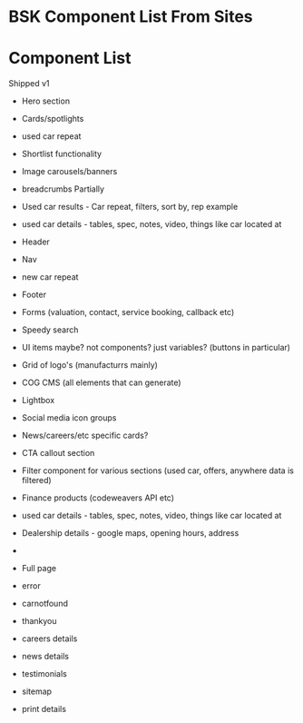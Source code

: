 # BSK Component List From Sites

# Component List

Shipped v1
- Hero section
- Cards/spotlights
- used car repeat
- Shortlist functionality
- Image carousels/banners
- breadcrumbs
Partially
- Used car results - Car repeat, filters, sort by, rep example
- used car details - tables, spec, notes, video, things like car located at

- Header
- Nav
- new car repeat
- Footer
- Forms (valuation, contact, service booking, callback etc)
- Speedy search
- UI items maybe? not components? just variables? (buttons in particular)

- Grid of logo's (manufacturrs mainly)
- COG CMS (all elements that can generate)

- Lightbox
- Social media icon groups
- News/careers/etc specific cards?
- CTA callout section
- Filter component for various sections (used car, offers, anywhere data is filtered)

- Finance products (codeweavers API etc)
- used car details - tables, spec, notes, video, things like car located at
- Dealership details - google maps, opening hours, address
-
- Full page
- error
- carnotfound
- thankyou
- careers details
- news details
- testimonials
- sitemap
- print details